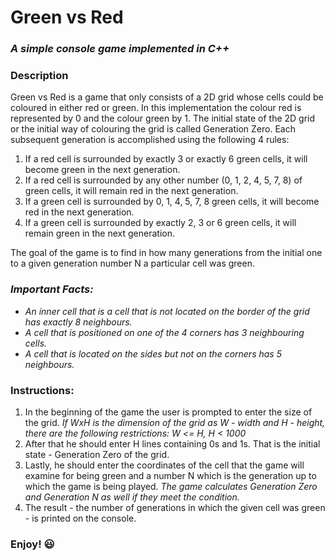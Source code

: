# Green vs Red 
### _A simple console game implemented in C++_

### Description
Green vs Red is a game that only consists of a 2D grid whose cells could be coloured in either red or green.
In this implementation the colour red is represented by 0 and the colour green by 1. 
The initial state of the 2D grid or the initial way of colouring the grid is called Generation Zero.
Each subsequent generation is accomplished using the following 4 rules:
1. If a red cell is surrounded by exactly 3 or exactly 6 green cells, it will become green in the next generation.
2. If a red cell is surrounded by any other number (0, 1, 2, 4, 5, 7, 8) of green cells, it will remain red in the
next generation.
3. If a green cell is surrounded by 0, 1, 4, 5, 7, 8 green cells, it will become red in the next generation.
2. If a green cell is surrounded by exactly 2, 3 or 6 green cells, it will remain green in the
next generation.

The goal of the game is to find in how many generations from the initial one to a given generation number N 
a particular cell was green. 

### _**Important Facts:**_
* _An inner cell that is a cell that is not located on the border of the grid has exactly 8 neighbours._
* _A cell that is positioned on one of the 4 corners has 3 neighbouring cells._
* _A cell that is located on the sides but not on the corners has 5 neighbours._

### Instructions:
1. In the beginning of the game the user is prompted to enter the size of the grid.
*If WxH is the dimension of the grid as W - width and H - height, there are the following restrictions:*
 _W <= H, H < 1000_
2. After that he should enter H lines containing 0s and 1s. That is the initial state - Generation Zero of the grid. 
3. Lastly, he should enter the coordinates of the cell that the game will examine for being green and a number N which 
is the generation up to which the game is being played.
*The game calculates Generation Zero and Generation N as well if they meet the condition.*
4. The result - the number of generations in which the given cell was green - is printed on the console. 

### Enjoy! :smiley: